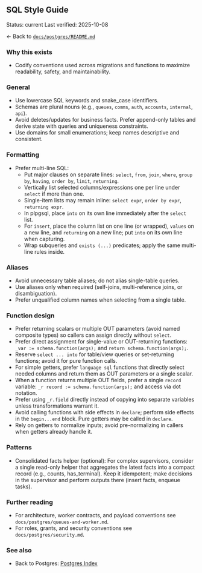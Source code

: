 ## SQL Style Guide

Status: current
Last verified: 2025-10-08

← Back to [`docs/postgres/README.md`](./README.md)

### Why this exists

- Codify conventions used across migrations and functions to maximize readability, safety, and maintainability.

### General

- Use lowercase SQL keywords and snake_case identifiers.
- Schemas are plural nouns (e.g., `queues`, `comms`, `auth`, `accounts`, `internal`, `api`).
- Avoid deletes/updates for business facts. Prefer append-only tables and derive state with queries and uniqueness constraints.
- Use domains for small enumerations; keep names descriptive and consistent.

### Formatting

- Prefer multi-line SQL:
  - Put major clauses on separate lines: `select`, `from`, `join`, `where`, `group by`, `having`, `order by`, `limit`, `returning`.
  - Vertically list selected columns/expressions one per line under `select` if more than one.
  - Single-item lists may remain inline: `select expr`, `order by expr`, `returning expr`.
  - In plpgsql, place `into` on its own line immediately after the `select` list.
  - For `insert`, place the column list on one line (or wrapped), `values` on a new line, and `returning` on a new line; put `into` on its own line when capturing.
  - Wrap subqueries and `exists (...)` predicates; apply the same multi-line rules inside.

### Aliases

- Avoid unnecessary table aliases; do not alias single-table queries.
- Use aliases only when required (self-joins, multi-reference joins, or disambiguation).
- Prefer unqualified column names when selecting from a single table.

### Function design

- Prefer returning scalars or multiple OUT parameters (avoid named composite types) so callers can assign directly without `select`.
- Prefer direct assignment for single-value or OUT-returning functions: `_var := schema.function(args);` and `return schema.function(args);`.
- Reserve `select ... into` for table/view queries or set-returning functions; avoid it for pure function calls.
- For simple getters, prefer `language sql` functions that directly select needed columns and return them as OUT parameters or a single scalar.
- When a function returns multiple OUT fields, prefer a single `record` variable: `_r record := schema.function(args);` and access via dot notation.
- Prefer using `_r.field` directly instead of copying into separate variables unless transformations warrant it.
- Avoid calling functions with side effects in `declare`; perform side effects in the `begin...end` block. Pure getters may be called in `declare`.
- Rely on getters to normalize inputs; avoid pre-normalizing in callers when getters already handle it.

### Patterns

- Consolidated facts helper (optional): For complex supervisors, consider a single read-only helper that aggregates the latest facts into a compact record (e.g., counts, has_terminal). Keep it idempotent; make decisions in the supervisor and perform outputs there (insert facts, enqueue tasks).

### Further reading

- For architecture, worker contracts, and payload conventions see `docs/postgres/queues-and-worker.md`.
- For roles, grants, and security conventions see `docs/postgres/security.md`.

### See also

- Back to Postgres: [Postgres Index](README.md)
